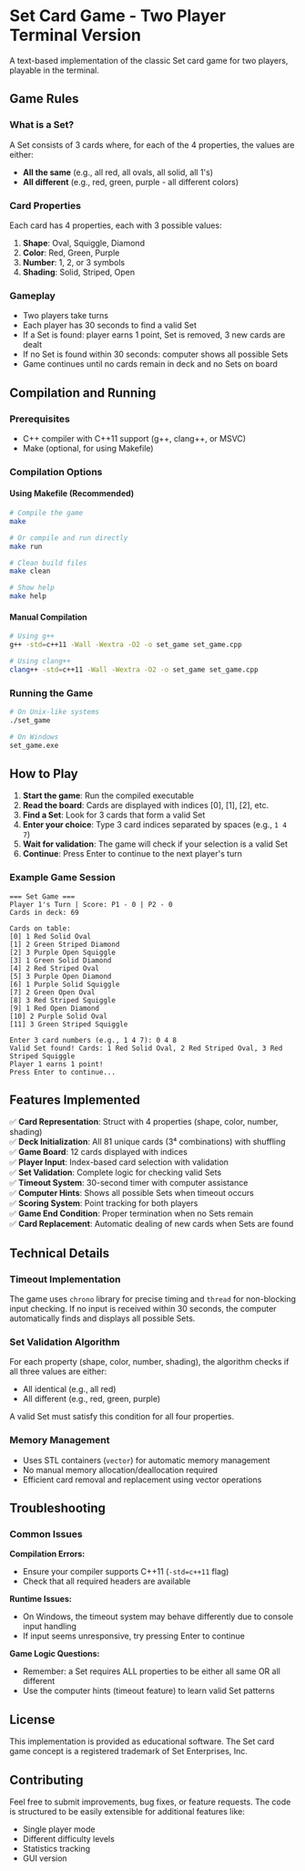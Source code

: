 # Set Card Game - Two Player Terminal Version

A text-based implementation of the classic Set card game for two players, playable in the terminal.

## Game Rules

### What is a Set?

A Set consists of 3 cards where, for each of the 4 properties, the values are either:

- **All the same** (e.g., all red, all ovals, all solid, all 1's)
- **All different** (e.g., red, green, purple - all different colors)

### Card Properties

Each card has 4 properties, each with 3 possible values:

1. **Shape**: Oval, Squiggle, Diamond
2. **Color**: Red, Green, Purple
3. **Number**: 1, 2, or 3 symbols
4. **Shading**: Solid, Striped, Open

### Gameplay

- Two players take turns
- Each player has 30 seconds to find a valid Set
- If a Set is found: player earns 1 point, Set is removed, 3 new cards are dealt
- If no Set is found within 30 seconds: computer shows all possible Sets
- Game continues until no cards remain in deck and no Sets on board

## Compilation and Running

### Prerequisites

- C++ compiler with C++11 support (g++, clang++, or MSVC)
- Make (optional, for using Makefile)

### Compilation Options

#### Using Makefile (Recommended)

```bash
# Compile the game
make

# Or compile and run directly
make run

# Clean build files
make clean

# Show help
make help
```

#### Manual Compilation

```bash
# Using g++
g++ -std=c++11 -Wall -Wextra -O2 -o set_game set_game.cpp

# Using clang++
clang++ -std=c++11 -Wall -Wextra -O2 -o set_game set_game.cpp
```

### Running the Game

```bash
# On Unix-like systems
./set_game

# On Windows
set_game.exe
```

## How to Play

1. **Start the game**: Run the compiled executable
2. **Read the board**: Cards are displayed with indices [0], [1], [2], etc.
3. **Find a Set**: Look for 3 cards that form a valid Set
4. **Enter your choice**: Type 3 card indices separated by spaces (e.g., `1 4 7`)
5. **Wait for validation**: The game will check if your selection is a valid Set
6. **Continue**: Press Enter to continue to the next player's turn

### Example Game Session

```
=== Set Game ===
Player 1's Turn | Score: P1 - 0 | P2 - 0
Cards in deck: 69

Cards on table:
[0] 1 Red Solid Oval
[1] 2 Green Striped Diamond
[2] 3 Purple Open Squiggle
[3] 1 Green Solid Diamond
[4] 2 Red Striped Oval
[5] 3 Purple Open Diamond
[6] 1 Purple Solid Squiggle
[7] 2 Green Open Oval
[8] 3 Red Striped Squiggle
[9] 1 Red Open Diamond
[10] 2 Purple Solid Oval
[11] 3 Green Striped Squiggle

Enter 3 card numbers (e.g., 1 4 7): 0 4 8
Valid Set found! Cards: 1 Red Solid Oval, 2 Red Striped Oval, 3 Red Striped Squiggle
Player 1 earns 1 point!
Press Enter to continue...
```

## Features Implemented

✅ **Card Representation**: Struct with 4 properties (shape, color, number, shading)  
✅ **Deck Initialization**: All 81 unique cards (3⁴ combinations) with shuffling  
✅ **Game Board**: 12 cards displayed with indices  
✅ **Player Input**: Index-based card selection with validation  
✅ **Set Validation**: Complete logic for checking valid Sets  
✅ **Timeout System**: 30-second timer with computer assistance  
✅ **Computer Hints**: Shows all possible Sets when timeout occurs  
✅ **Scoring System**: Point tracking for both players  
✅ **Game End Condition**: Proper termination when no Sets remain  
✅ **Card Replacement**: Automatic dealing of new cards when Sets are found

## Technical Details

### Timeout Implementation

The game uses `chrono` library for precise timing and `thread` for non-blocking input checking. If no input is received within 30 seconds, the computer automatically finds and displays all possible Sets.

### Set Validation Algorithm

For each property (shape, color, number, shading), the algorithm checks if all three values are either:

- All identical (e.g., all red)
- All different (e.g., red, green, purple)

A valid Set must satisfy this condition for all four properties.

### Memory Management

- Uses STL containers (`vector`) for automatic memory management
- No manual memory allocation/deallocation required
- Efficient card removal and replacement using vector operations

## Troubleshooting

### Common Issues

**Compilation Errors:**

- Ensure your compiler supports C++11 (`-std=c++11` flag)
- Check that all required headers are available

**Runtime Issues:**

- On Windows, the timeout system may behave differently due to console input handling
- If input seems unresponsive, try pressing Enter to continue

**Game Logic Questions:**

- Remember: a Set requires ALL properties to be either all same OR all different
- Use the computer hints (timeout feature) to learn valid Set patterns

## License

This implementation is provided as educational software. The Set card game concept is a registered trademark of Set Enterprises, Inc.

## Contributing

Feel free to submit improvements, bug fixes, or feature requests. The code is structured to be easily extensible for additional features like:

- Single player mode
- Different difficulty levels
- Statistics tracking
- GUI version
